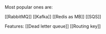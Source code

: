 

Most popular ones are:

[[RabbitMQ]]
[[Kafka]]
[[Redis as MB]]
[[SQS]]

Features:
[[Dead letter queue]]
[[Routing key]]